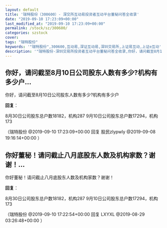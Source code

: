 ```yaml
---
layout: default
title: '瑞特股份（300600）- 深交所互动易投资者互动平台董秘问答全收录'
date: "2019-09-10 17:23:09+00:00"
last_modified_at: "2019-09-10 17:23:09+00:00"
permalink: /stock/sz/300600/
categories: szstock
cover: 
tags: "瑞特股份"
keywords: '"瑞特股份",300600,互动易,深证互动易,深圳交易所,上证易互动,上证e互动'
description: '"瑞特股份-深圳交易所投资者互动平台董秘问答全收录,你好，请问截至8月10日公司股东人数有多少?机构有多少户"'
---
```


## 你好，请问截至8月10日公司股东人数有多少?机构有多少户...

你好，请问截至8月10日公司股东人数有多少?机构有多少户

**回复**：

8月30日公司股东总户数18182，机构287
9月10日公司股东总户数17294，机构173 

（瑞特股份  @2019-09-10 17:23:09+00:00 回复 股民zlypwly  @2019-09-08 19:16:14+00:00 ）

## 你好董秘！请问截止八月底股东人数及机构家数？谢谢！...

你好董秘！请问截止八月底股东人数及机构家数？谢谢！

**回复**：

8月30日公司股东总户数18182，机构287
9月10日公司股东总户数17294，机构173 

（瑞特股份  @2019-09-10 17:22:54+00:00 回复 LXYXL  @2019-08-29 03:26:48+00:00 ）


